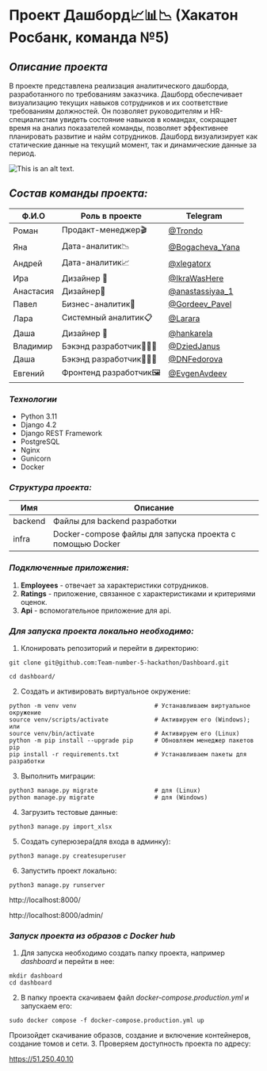 # Проект Дашборд📈📊📉 (Хакатон Росбанк, команда №5)

## _Описание проекта_ 

В проекте представлена реализация аналитического дашборда, разработанного по требованиям заказчика. Дашборд обеспечивает визуализацию текущих навыков сотрудников и их соответствие требованиям должностей. Он позволяет руководителям и HR-специалистам увидеть состояние навыков в командах, сокращает время на анализ показателей команды, позволяет эффективнее планировать развитие и найм сотрудников. Дашборд визуализирует как статические данные на текущий момент, так и динамические данные за период.

![This is an alt text.](https://i.ibb.co/1RKq85m/dashboard.png")

## _Состав команды проекта:_
| Ф.И.О    | Роль в проекте           | Telegram                                                  |
| -----    | -------------------------|-----------------------------------------------------------|
| Роман    | Продакт-менеджер🎬       | <a href="https://t.me/Trondro">@Trondo</a>                |
| Яна      |Дата-аналитик📉 | <a href="https://t.me/Bogacheva_Yana">@Bogacheva_Yana</a> |
| Андрей   |  Дата-аналитик📈         | <a href="https://t.me/xlegatorx">@xlegatorx</a>           |
| Ира      |  Дизайнер  🎨        | <a href="https://t.me/IkraWasHere">@IkraWasHere</a>       |
| Анастасия|  Дизайнер🎨    | <a href="https://t.me/anastassiyaa_1">@anastassiyaa_1</a> |
| Павел    | Бизнес-аналитик💼| <a href="https://t.me/Gordeev_Pavel">@Gordeev_Pavel</a>   |
| Лара     | Системный аналитик📋     | <a href="https://t.me/Larara">@Larara</a>                 |
| Даша     |  Дизайнер 🎨             | <a href="https://t.me/hankarela">@hankarela</a>           |
| Владимир|Бэкэнд разработчик👨🏻‍💻| <a href="https://t.me/DziedJanus">@DziedJanus</a>         |
| Даша   | Бэкэнд разработчик👩🏻‍💻| <a href="https://t.me/DNFedorova">@DNFedorova</a>         |
| Евгений  |Фронтенд разработчик🖼| <a href="https://t.me/EvgenAvdeev">@EvgenAvdeev</a>       |



### _Технологии_
* Python 3.11
* Django 4.2
* Django REST Framework
* PostgreSQL
* Nginx
* Gunicorn
* Docker



### _Структура проекта:_

| Имя    | Описание                                                  |
| -----  | --------------------------------------------------------- |
| backend| Файлы для backend разработки                              |
| infra  | Docker-compose файлы для запуска проекта с помощью Docker |

### _Подключенные приложения:_

1. **Employees** - отвечает за характеристики сотрудников.
2. **Ratings** - приложение, связанное с характеристиками и критериями оценок.
3. **Api** - вспомогательное приложение для api.


### _Для запуска проекта локально необходимо:_
1. Клонировать репозиторий и перейти в директорию:

```
git clone git@github.com:Team-number-5-hackathon/Dashboard.git
```

```
cd dashboard/
```

2. Создать и активировать виртуальное окружение:

```
python -m venv venv                      # Устанавливаем виртуальное окружение
source venv/scripts/activate             # Активируем его (Windows); или
source venv/bin/activate                 # Активируем его (Linux)
python -m pip install --upgrade pip      # Обновляем менеджер пакетов pip
pip install -r requirements.txt          # Устанавливаем пакеты для разработки
```
3. Выполнить миграции:
```
python3 manage.py migrate                # для (Linux)
python manage.py migrate                 # для (Windows)
```
4. Загрузить тестовые данные:
```
python3 manage.py import_xlsx

```
5. Создать суперюзера(для входа в админку):
```
python3 manage.py createsuperuser

```
6. Запустить проект локально:
```
python3 manage.py runserver
```
http://localhost:8000/

http://localhost:8000/admin/

### _Запуск проекта из образов с Docker hub_
1. Для запуска необходимо создать папку проекта, например _dashboard_ и перейти в нее:
```
mkdir dashboard
cd dashboard
```
2. В папку проекта скачиваем файл _docker-compose.production.yml_ и запускаем его:
```
sudo docker compose -f docker-compose.production.yml up
```
Произойдет скачивание образов, создание и включение контейнеров, создание томов и сети.
3. Проверяем доступность проекта по адресу:

https://51.250.40.10
